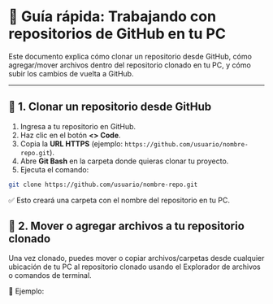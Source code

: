 # 📘 Guía rápida: Trabajando con repositorios de GitHub en tu PC

Este documento explica cómo clonar un repositorio desde GitHub, cómo agregar/mover archivos dentro del repositorio clonado en tu PC, y cómo subir los cambios de vuelta a GitHub.

---

## 🔹 1. Clonar un repositorio desde GitHub

1. Ingresa a tu repositorio en GitHub.
2. Haz clic en el botón **<> Code**.
3. Copia la **URL HTTPS** (ejemplo: `https://github.com/usuario/nombre-repo.git`).
4. Abre **Git Bash** en la carpeta donde quieras clonar tu proyecto.
5. Ejecuta el comando:

```bash
git clone https://github.com/usuario/nombre-repo.git
```

✅ Esto creará una carpeta con el nombre del repositorio en tu PC.

## 🔹 2. Mover o agregar archivos a tu repositorio clonado

Una vez clonado, puedes mover o copiar archivos/carpetas desde cualquier ubicación de tu PC al repositorio clonado usando el Explorador de archivos o comandos de terminal.

📂 Ejemplo:
